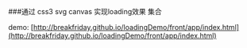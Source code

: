 ###通过 css3 svg  canvas  实现loading效果  集合


demo:  [http://breakfriday.github.io/loadingDemo/front/app/index.html](http://breakfriday.github.io/loadingDemo/front/app/index.html)
